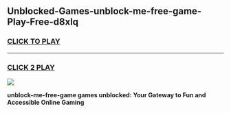 
## Unblocked-Games-unblock-me-free-game-Play-Free-d8xlq
<h3>
<a href="https://premium76.site?title=unblock-me-free-game&ref=10A">CLICK TO PLAY</a></h3>
<hr>

<h3>
<a href="https://premium76.site?title=unblock-me-free-game&ref=10A">CLICK 2 PLAY</a>
  
</h3>

<a href="https://premium76.site?title=unblock-me-free-game&ref=10A"><img src="https://clearcache.store/games.png"></a>


**unblock-me-free-game games unblocked: Your Gateway to Fun and Accessible Online Gaming**
